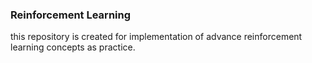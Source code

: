 ### Reinforcement Learning
this repository is created for implementation of advance reinforcement learning concepts as practice.
